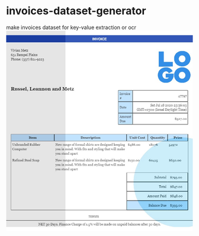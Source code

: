 # invoices-dataset-generator
make invoices dataset for key-value extraction or ocr  
![Alt text](image.jpg?raw=true "invoice 1")
